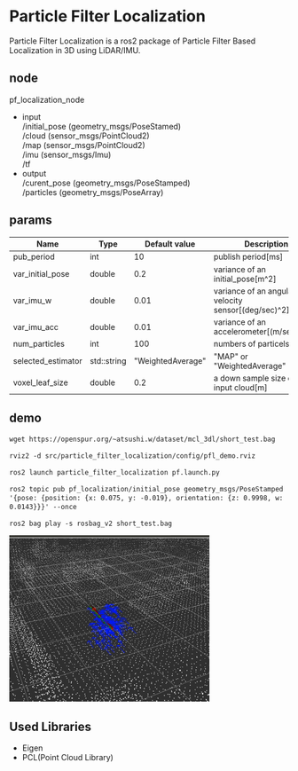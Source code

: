 # Particle Filter Localization  
Particle Filter Localization  is a ros2 package of Particle Filter Based Localization in 3D using LiDAR/IMU.

## node
pf_localization_node
- input  
/initial_pose  (geometry_msgs/PoseStamed)  
/cloud  (sensor_msgs/PointCloud2)  
/map  (sensor_msgs/PointCloud2)  
/imu  (sensor_msgs/Imu)  
/tf 
- output  
/curent_pose (geometry_msgs/PoseStamped)  
/particles (geometry_msgs/PoseArray)

## params

|Name|Type|Default value|Description|
|---|---|---|---|
|pub_period|int|10|publish period[ms]|
|var_initial_pose|double|0.2|variance of an initial_pose[m^2]|
|var_imu_w|double|0.01|variance of an angular velocity sensor[(deg/sec)^2]|
|var_imu_acc|double|0.01|variance of an accelerometer[(m/sec^2)^2]|
|num_particles|int|100|numbers of particels|
|selected_estimator|std::string|"WeightedAverage"|"MAP" or "WeightedAverage"|
|voxel_leaf_size|double|0.2|a down sample size of a input cloud[m]|

## demo

```
wget https://openspur.org/~atsushi.w/dataset/mcl_3dl/short_test.bag
```

```
rviz2 -d src/particle_filter_localization/config/pfl_demo.rviz
```

```
ros2 launch particle_filter_localization pf.launch.py
```

```
ros2 topic pub pf_localization/initial_pose geometry_msgs/PoseStamped '{pose: {position: {x: 0.075, y: -0.019}, orientation: {z: 0.9998, w: 0.0143}}}' --once
```

```
ros2 bag play -s rosbag_v2 short_test.bag
```


![demo](./images/demo_pfl.gif)    

## Used Libraries

- Eigen
- PCL(Point Cloud Library)

